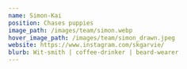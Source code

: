 ```yaml
---
name: Simon-Kai
position: Chases puppies
image_path: /images/team/simon.webp
hover_image_path: /images/team/simon_drawn.jpeg
website: https://www.instagram.com/skgarvie/
blurb: Wit-smith | coffee-drinker | beard-wearer
---
```

